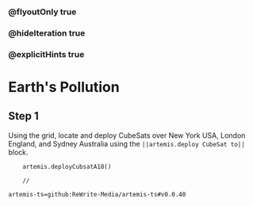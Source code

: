 ### @flyoutOnly true
### @hideIteration true
### @explicitHints true

# Earth's Pollution

## Step 1
Using the grid, locate and deploy CubeSats over New York USA, London England, and Sydney Australia using the ``||artemis.deploy CubeSat to||`` block. 

```ghost
    artemis.deployCubsatA18()
```
```template
    //
```

```package
artemis-ts=github:ReWrite-Media/artemis-ts#v0.0.40
```